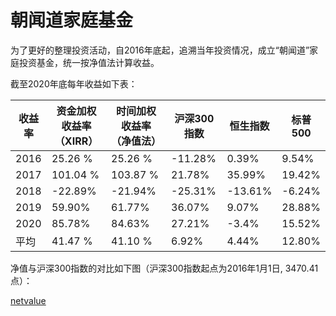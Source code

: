 # 朝闻道家庭基金

为了更好的整理投资活动，自2016年底起，追溯当年投资情况，成立“朝闻道”家庭投资基金，统一按净值法计算收益。

截至2020年底每年收益如下表：

| 收益率 | 资金加权收益率（XIRR） | 时间加权收益率（净值法） | 沪深300指数 | 恒生指数 | 标普500 |
| ------ | ---------------------- | ------------------------ | ----------- | -------- | ------- |
| 2016   | 25.26 %                | 25.26 %                  | -11.28%     | 0.39%    | 9.54%   |
| 2017   | 101.04 %               | 103.87 %                 | 21.78%      | 35.99%   | 19.42%  |
| 2018   | -22.89%                | -21.94%                  | -25.31%     | -13.61%  | -6.24%  |
| 2019   | 59.90%                 | 61.77%                   | 36.07%      | 9.07%    | 28.88%  |
| 2020   | 85.78%                 | 84.63%                   | 27.21%      | -3.4%    | 15.52%  |
| 平均   | 41.47 %                | 41.10 %                  | 6.92%       | 4.44%    | 12.80%  |

净值与沪深300指数的对比如下图（沪深300指数起点为2016年1月1日, 3470.41点）：

[netvalue](netvalue.html ':include  :type=iframe')